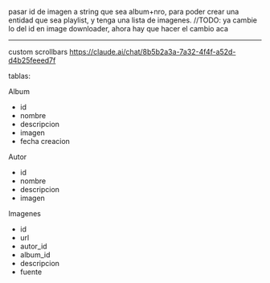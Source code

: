 pasar id de imagen a string que sea album+nro, para poder crear una entidad que sea playlist, y tenga una lista de imagenes.
//TODO: ya cambie lo del id en image downloader, ahora hay que hacer el cambio aca

------------------------
custom scrollbars https://claude.ai/chat/8b5b2a3a-7a32-4f4f-a52d-d4b25feeed7f

tablas:

Album

- id
- nombre
- descripcion
- imagen
- fecha creacion

Autor

- id
- nombre
- descripcion
- imagen

Imagenes

- id
- url
- autor_id
- album_id
- descripcion
- fuente
